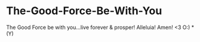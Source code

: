 # The-Good-Force-Be-With-You
The Good Force be with you...live forever &amp; prosper! Alleluia! Amen! &lt;3 O:) * (Y)
